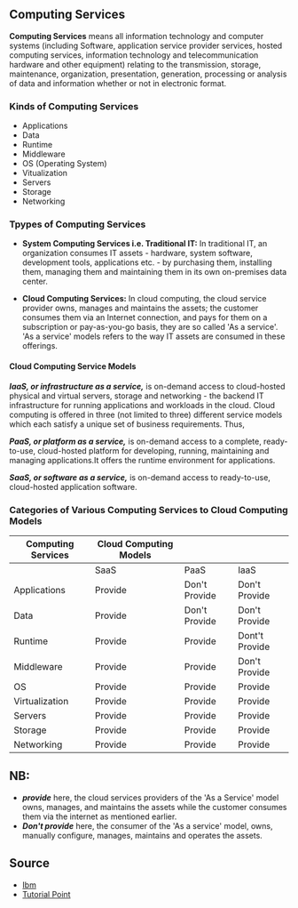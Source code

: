 ## Computing Services
**Computing Services** means all information technology and computer systems (including Software, application service provider services, hosted computing services, information technology and telecommunication hardware and other equipment) relating to the transmission, storage, maintenance, organization, presentation, generation, processing or analysis of data and information whether or not in electronic format.

### Kinds of Computing Services
- Applications
- Data
- Runtime
- Middleware
- OS (Operating System)
- Vitualization
- Servers
- Storage
- Networking

### Tpypes of Computing Services
- **System Computing Services i.e. Traditional IT:**  In traditional IT, an organization consumes IT assets - hardware, system software, development tools, applications etc. - by purchasing them, installing them, managing them and maintaining them in its own on-premises data center.

- **Cloud Computing Services:** In cloud computing, the cloud service provider owns, manages and maintains the assets; the customer consumes them via an Internet connection, and pays for them on a subscription or pay-as-you-go basis, they are so called 'As a service'. 'As a service' models refers to the way IT assets are consumed in these offerings.

#### Cloud Computing Service Models
***IaaS, or infrastructure as a service,*** is on-demand access to cloud-hosted physical and virtual servers, storage and networking - the backend IT infrastructure for running applications and workloads in the cloud. Cloud computing is offered in three (not limited to three) different service models which each satisfy a unique set of business requirements. Thus,

***PaaS, or platform as a service,*** is on-demand access to a complete, ready-to-use, cloud-hosted platform for developing, running, maintaining and managing applications.It offers the runtime environment for applications.

***SaaS, or software as a service,*** is on-demand access to ready-to-use, cloud-hosted application software. 

### Categories of Various Computing Services to Cloud Computing Models
| Computing Services | Cloud Computing Models|  |  |
|--------------------| -----------------------| :--- | --- |
|					 | SaaS   | PaaS   | IaaS |	
| Applications | Provide | Don't Provide | Don't Provide|
|Data | Provide | Don't Provide | Don't Provide|
|Runtime | Provide | Provide | Dont't Provide |
| Middleware | Provide | Provide | Don't Provide|
| OS | Provide | Provide | Provide|
| Virtualization | Provide | Provide | Provide |
| Servers| Provide | Provide |  Provide |
| Storage | Provide | Provide | Provide |
| Networking | Provide | Provide | Provide |

## NB: 
- ***provide*** here, the cloud services providers of the 'As a Service' model owns, manages, and maintains the assets while the customer consumes them via the internet as mentioned earlier.
- ***Don't provide*** here, the consumer of the 'As a service' model, owns, manually configure, manages, maintains and operates the assets.
## Source 

- [Ibm](https://www.ibm.com/cloud/learn/iaas-paas-saas)
- [Tutorial Point](https://www.tutorialspoint.com/cloud_computing/)
